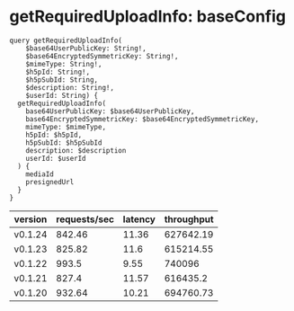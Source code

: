 # getRequiredUploadInfo: baseConfig

```gql
query getRequiredUploadInfo(
    $base64UserPublicKey: String!,
    $base64EncryptedSymmetricKey: String!,
    $mimeType: String!,
    $h5pId: String!,
    $h5pSubId: String,
    $description: String!,
    $userId: String) {
  getRequiredUploadInfo(
    base64UserPublicKey: $base64UserPublicKey,
    base64EncryptedSymmetricKey: $base64EncryptedSymmetricKey,
    mimeType: $mimeType,
    h5pId: $h5pId,
    h5pSubId: $h5pSubId
    description: $description
    userId: $userId
  ) {
    mediaId
    presignedUrl
  }
}
```

| version | requests/sec | latency | throughput |
| ------- | ------------ | ------- | ---------- |
| v0.1.24 | 842.46       | 11.36   | 627642.19  |
| v0.1.23 | 825.82       | 11.6    | 615214.55  |
| v0.1.22 | 993.5        | 9.55    | 740096     |
| v0.1.21 | 827.4        | 11.57   | 616435.2   |
| v0.1.20 | 932.64       | 10.21   | 694760.73  |